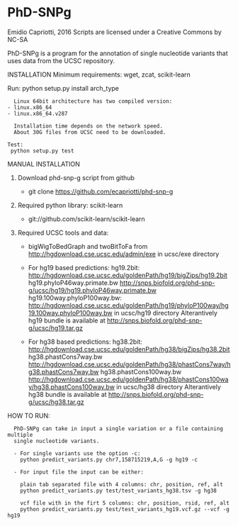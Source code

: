 # PhD-SNPg
Emidio Capriotti, 2016
Scripts are licensed under a Creative Commons by NC-SA

PhD-SNPg is a program for the annotation of single nucleotide variants
that uses data from the UCSC repository.


INSTALLATION
   Minimum requirements:
      wget, zcat, scikit-learn
      
   Run:
      python setup.py install arch_type
      
      Linux 64bit architecture has two compiled version:
	- linux.x86_64
	- linux.x86_64.v287

      Installation time depends on the network speed.
      About 30G files from UCSC need to be downloaded.

    Test:
     python setup.py test	



MANUAL INSTALLATION

   1) Download phd-snp-g script from github
      - git clone https://github.com/ecapriotti/phd-snp-g

   2) Required python library: scikit-learn
      - git://github.com/scikit-learn/scikit-learn

   3) Required UCSC tools and data:
      - bigWigToBedGraph and twoBitToFa from
        http://hgdownload.cse.ucsc.edu/admin/exe
        in ucsc/exe directory

      - For hg19 based predictions:
        hg19.2bit: http://hgdownload.cse.ucsc.edu/goldenPath/hg19/bigZips/hg19.2bit
        hg19.phyloP46way.primate.bw http://snps.biofold.org/phd-snp-g/ucsc/hg19/hg19.phyloP46way.primate.bw	
        hg19.100way.phyloP100way.bw: http://hgdownload.cse.ucsc.edu/goldenPath/hg19/phyloP100way/hg19.100way.phyloP100way.bw
        in ucsc/hg19 directory
        Alterantively hg19 bundle is available at http://snps.biofold.org/phd-snp-g/ucsc/hg19.tar.gz		

      - For hg38 based predictions:
        hg38.2bit: http://hgdownload.cse.ucsc.edu/goldenPath/hg38/bigZips/hg38.2bit
        hg38.phastCons7way.bw http://hgdownload.cse.ucsc.edu/goldenPath/hg38/phastCons7way/hg38.phastCons7way.bw
        hg38.phastCons100way.bw http://hgdownload.cse.ucsc.edu/goldenPath/hg38/phastCons100way/hg38.phastCons100way.bw
        in ucsc/hg38 directory
        Alterantively hg38 bundle is available at http://snps.biofold.org/phd-snp-g/ucsc/hg38.tar.gz


HOW TO RUN:
		
      PhD-SNPg can take in input a single variation or a file containing multiple 
      single nucleotide variants.

      - For single variants use the option -c:
        python predict_variants.py chr7,158715219,A,G -g hg19 -c

      - For input file the input can be either: 
	
        plain tab separated file with 4 columns: chr, position, ref, alt
        python predict_variants.py test/test_variants_hg38.tsv -g hg38
       
        vcf file with in the firt 5 columns: chr, position, rsid, ref, alt  
        python predict_variants.py test/test_variants_hg19.vcf.gz --vcf -g hg19
